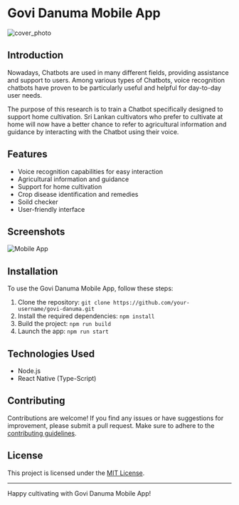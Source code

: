 # Govi Danuma Mobile App

![cover_photo](https://github.com/Thisarahetz/Agri_virtual_assistant/assets/43540833/e5767bf0-a9ba-4de4-9fbd-94c1f854436a)

## Introduction

Nowadays, Chatbots are used in many different fields, providing assistance and support to users. Among various types of Chatbots, voice recognition chatbots have proven to be particularly useful and helpful for day-to-day user needs.

The purpose of this research is to train a Chatbot specifically designed to support home cultivation. Sri Lankan cultivators who prefer to cultivate at home will now have a better chance to refer to agricultural information and guidance by interacting with the Chatbot using their voice.

## Features

- Voice recognition capabilities for easy interaction
- Agricultural information and guidance
- Support for home cultivation
- Crop disease identification and remedies
- Soild checker 
- User-friendly interface

## Screenshots

![Mobile App](https://github.com/Thisarahetz/Agri_virtual_assistant/assets/43540833/40640267-c9fd-481f-b5b6-1da667aea4da)


## Installation

To use the Govi Danuma Mobile App, follow these steps:

1. Clone the repository: `git clone https://github.com/your-username/govi-danuma.git`
2. Install the required dependencies: `npm install`
3. Build the project: `npm run build`
4. Launch the app: `npm run start`

## Technologies Used

- Node.js
- React Native (Type-Script)

## Contributing

Contributions are welcome! If you find any issues or have suggestions for improvement, please submit a pull request. Make sure to adhere to the [contributing guidelines](CONTRIBUTING.md).

## License

This project is licensed under the [MIT License](LICENSE).

---

Happy cultivating with Govi Danuma Mobile App!
